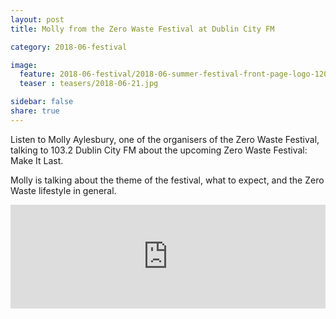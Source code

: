 ```yaml
---
layout: post
title: Molly from the Zero Waste Festival at Dublin City FM

category: 2018-06-festival

image:
  feature: 2018-06-festival/2018-06-summer-festival-front-page-logo-1200x375.png
  teaser : teasers/2018-06-21.jpg

sidebar: false
share: true
---
```


Listen to Molly Aylesbury, one of the organisers of the Zero Waste Festival, talking to 103.2 Dublin City FM about the upcoming Zero Waste Festival: Make It Last.

Molly is talking about the theme of the festival, what to expect, and the Zero Waste lifestyle in general.

<iframe width="100%" height="166" scrolling="no" frameborder="no" allow="autoplay" src="https://w.soundcloud.com/player/?url=https%3A//api.soundcloud.com/tracks/460866357&color=%23ff5500&auto_play=false&hide_related=false&show_comments=true&show_user=true&show_reposts=false&show_teaser=true"></iframe>
